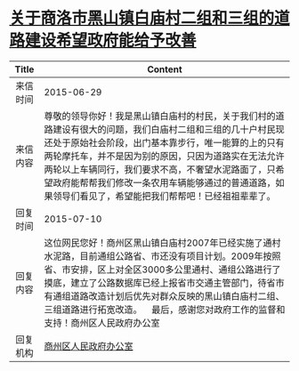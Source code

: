 # <a href="http://www.shangluo.gov.cn/zmhd/ldxxxx.jsp?urltype=leadermail.LeaderMailContentUrl&wbtreeid=1112&leadermailid=3222">关于商洛市黑山镇白庙村二组和三组的道路建设希望政府能给予改善</a>
| Title |                                                                                           Content                                                                                            |
|:-----:|----------------------------------------------------------------------------------------------------------------------------------------------------------------------------------------------|
| 来信时间  | 2015-06-29                                                                                                                                                                                   |
| 来信内容  | 尊敬的领导你好！我是黑山镇白庙村的村民，关于我们村的道路建设有很大的问题，我们白庙村二组和三组的几十户村民现还处于原始社会阶段，出门基本靠步行，唯一能算的上的只有两轮摩托车，并不是因为别的原因，只因为道路实在无法允许两轮以上车辆同行，我们要求不高，不奢望水泥路面了，只希望政府能帮帮我们修改一条农用车辆能够通过的普通道路，如果领导们看见了，希望能把我们帮帮吧！已经祖祖辈辈了。 |
| 回复时间  | 2015-07-10                                                                                                                                                                                   |
| 回复内容  | 这位网民您好！商州区黑山镇白庙村2007年已经实施了通村水泥路，目前通组公路省、市还没有项目计划。2009年按照省、市安排，区上对全区3000多公里通村、通组公路进行了摸底，建立了公路数据库已经上报省市交通主管部门，待省市有通组道路改造计划后优先对群众反映的黑山镇白庙村二组、三组道路进行拓宽改造。    最后，感谢您对政府工作的监督和支持！商州区人民政府办公室        |
| 回复机构  | <a href="../../categories/agencies/商州区人民政府办公室.md">商州区人民政府办公室</a>                                                                                                                             |
